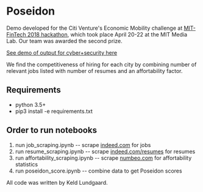 # Poseidon 

Demo developed for the Citi Venture's Economic Mobility challenge at [MIT-FinTech 2018 hackathon](http://www.mitfintech.com/fintech-hackathon/), which took place April 20-22 at the MIT Media Lab. Our team was awarded the second prize. 

[See demo of output for cyber+security here](www.keldlundgaard.com/poseidon_scores_cyber_security_USA.html)

We find the competitiveness of hiring for each city by combining number of relevant jobs listed with number of resumes and an affortability factor. 

## Requirements
- python 3.5+
- pip3 install -e requirements.txt

## Order to run notebooks 
1. nun job_scraping.ipynb  -- scrape [indeed.com](https://www.indeed.com) for jobs
2. run resume_scraping.ipynb -- scrape [indeed.com/resumes](https://www.indeed.com/resumes) for resumes
3. run affortability_scraping.ipynb  -- scrape [numbeo.com](https://www.numbeo.com) for affortability statistics
4. run poseidon_score.ipynb  -- combine data to get Poseidon scores

All code was written by Keld Lundgaard. 

